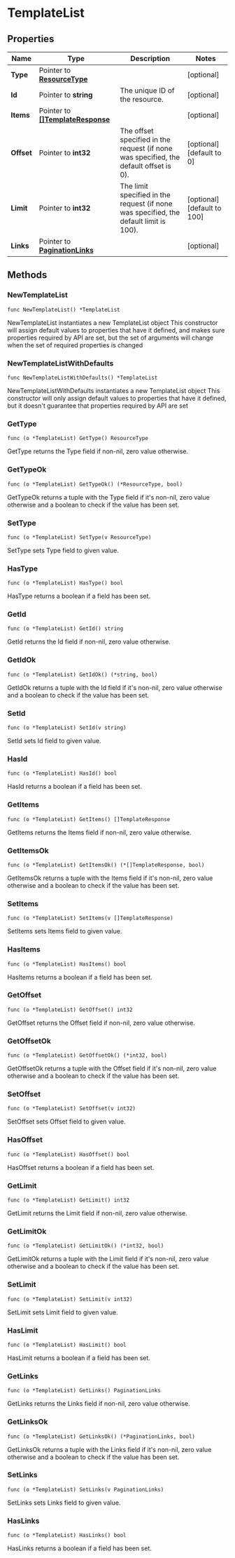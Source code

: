 # TemplateList

## Properties

|Name | Type | Description | Notes|
|------------ | ------------- | ------------- | -------------|
|**Type** | Pointer to [**ResourceType**](ResourceType.md) |  | [optional] |
|**Id** | Pointer to **string** | The unique ID of the resource. | [optional] |
|**Items** | Pointer to [**[]TemplateResponse**](TemplateResponse.md) |  | [optional] |
|**Offset** | Pointer to **int32** | The offset specified in the request (if none was specified, the default offset is 0).  | [optional] [default to 0]|
|**Limit** | Pointer to **int32** | The limit specified in the request (if none was specified, the default limit is 100).  | [optional] [default to 100]|
|**Links** | Pointer to [**PaginationLinks**](PaginationLinks.md) |  | [optional] |

## Methods

### NewTemplateList

`func NewTemplateList() *TemplateList`

NewTemplateList instantiates a new TemplateList object
This constructor will assign default values to properties that have it defined,
and makes sure properties required by API are set, but the set of arguments
will change when the set of required properties is changed

### NewTemplateListWithDefaults

`func NewTemplateListWithDefaults() *TemplateList`

NewTemplateListWithDefaults instantiates a new TemplateList object
This constructor will only assign default values to properties that have it defined,
but it doesn't guarantee that properties required by API are set

### GetType

`func (o *TemplateList) GetType() ResourceType`

GetType returns the Type field if non-nil, zero value otherwise.

### GetTypeOk

`func (o *TemplateList) GetTypeOk() (*ResourceType, bool)`

GetTypeOk returns a tuple with the Type field if it's non-nil, zero value otherwise
and a boolean to check if the value has been set.

### SetType

`func (o *TemplateList) SetType(v ResourceType)`

SetType sets Type field to given value.

### HasType

`func (o *TemplateList) HasType() bool`

HasType returns a boolean if a field has been set.

### GetId

`func (o *TemplateList) GetId() string`

GetId returns the Id field if non-nil, zero value otherwise.

### GetIdOk

`func (o *TemplateList) GetIdOk() (*string, bool)`

GetIdOk returns a tuple with the Id field if it's non-nil, zero value otherwise
and a boolean to check if the value has been set.

### SetId

`func (o *TemplateList) SetId(v string)`

SetId sets Id field to given value.

### HasId

`func (o *TemplateList) HasId() bool`

HasId returns a boolean if a field has been set.

### GetItems

`func (o *TemplateList) GetItems() []TemplateResponse`

GetItems returns the Items field if non-nil, zero value otherwise.

### GetItemsOk

`func (o *TemplateList) GetItemsOk() (*[]TemplateResponse, bool)`

GetItemsOk returns a tuple with the Items field if it's non-nil, zero value otherwise
and a boolean to check if the value has been set.

### SetItems

`func (o *TemplateList) SetItems(v []TemplateResponse)`

SetItems sets Items field to given value.

### HasItems

`func (o *TemplateList) HasItems() bool`

HasItems returns a boolean if a field has been set.

### GetOffset

`func (o *TemplateList) GetOffset() int32`

GetOffset returns the Offset field if non-nil, zero value otherwise.

### GetOffsetOk

`func (o *TemplateList) GetOffsetOk() (*int32, bool)`

GetOffsetOk returns a tuple with the Offset field if it's non-nil, zero value otherwise
and a boolean to check if the value has been set.

### SetOffset

`func (o *TemplateList) SetOffset(v int32)`

SetOffset sets Offset field to given value.

### HasOffset

`func (o *TemplateList) HasOffset() bool`

HasOffset returns a boolean if a field has been set.

### GetLimit

`func (o *TemplateList) GetLimit() int32`

GetLimit returns the Limit field if non-nil, zero value otherwise.

### GetLimitOk

`func (o *TemplateList) GetLimitOk() (*int32, bool)`

GetLimitOk returns a tuple with the Limit field if it's non-nil, zero value otherwise
and a boolean to check if the value has been set.

### SetLimit

`func (o *TemplateList) SetLimit(v int32)`

SetLimit sets Limit field to given value.

### HasLimit

`func (o *TemplateList) HasLimit() bool`

HasLimit returns a boolean if a field has been set.

### GetLinks

`func (o *TemplateList) GetLinks() PaginationLinks`

GetLinks returns the Links field if non-nil, zero value otherwise.

### GetLinksOk

`func (o *TemplateList) GetLinksOk() (*PaginationLinks, bool)`

GetLinksOk returns a tuple with the Links field if it's non-nil, zero value otherwise
and a boolean to check if the value has been set.

### SetLinks

`func (o *TemplateList) SetLinks(v PaginationLinks)`

SetLinks sets Links field to given value.

### HasLinks

`func (o *TemplateList) HasLinks() bool`

HasLinks returns a boolean if a field has been set.



